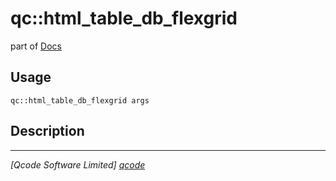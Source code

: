 qc::html_table_db_flexgrid
==========================

part of [Docs](../index.md)

Usage
-----
`qc::html_table_db_flexgrid args`

Description
-----------


----------------------------------
*[Qcode Software Limited] [qcode]*

[qcode]: http://www.qcode.co.uk "Qcode Software"